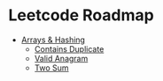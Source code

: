 # Leetcode Roadmap

* [Arrays & Hashing](problems.md##arrays-&-hashing--string)
  + [Contains Duplicate](problems.md#Contains-Duplicate)
  + [Valid Anagram](problems.md#Valid-Anagram)
  + [Two Sum](problems.md#Two-Sum)



